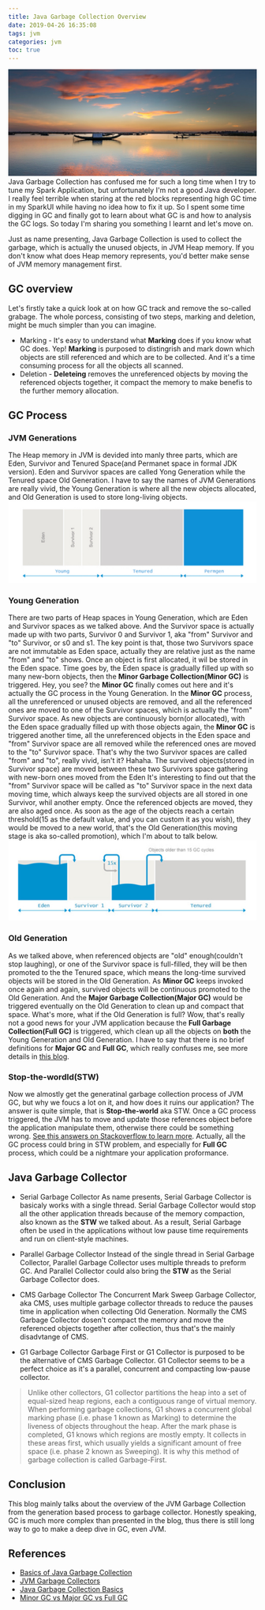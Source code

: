 ```yaml
---
title: Java Garbage Collection Overview
date: 2019-04-26 16:35:08
tags: jvm
categories: jvm
toc: true
---
```

![](https://github.com/JoeAsir/blog-image/raw/master/blog/background/beach-boats-clouds.jpg)
Java Garbage Collection has confused me for such a long time when I try to tune my Spark Application, but unfortunately I'm not a good Java developer. I really feel terrible when staring at the red blocks representing high GC time in my SparkUI while having no idea how to fix it up. So I spent some time digging in GC and finally got to learn about what GC is and how to analysis the GC logs. So today I'm sharing you something I learnt and let's move on.
<!--more-->
Just as name presenting, Java Garbage Collection is used to collect the garbage, which is actually the unused objects, in JVM Heap memory. If you don't know what does Heap memory represents, you'd better make sense of JVM memory management first.
## GC overview
Let's firstly take a quick look at on how GC track and remove the so-called grabage. The whole porcess, consisting of two steps, marking and deletion, might be much simpler than you can imagine.
* Marking - It's easy to understand what **Marking** does if you know what GC does. Yep! **Marking** is purposed to distingrish and mark down which objects are still referenced and which are to be collected. And it's a time consuming process for all the objects all scanned.
* Deletion - **Deleteing** removes the unreferenced objects by moving the referenced objects together, it compact the memory to make benefis to the further memory allocation.

## GC Process
### JVM Generations
The Heap memory in JVM is devided into manly three parts, which are Eden, Survivor and Tenured Space(and Permanet space in formal JDK version). Eden and Survivor spaces are called Yong Generation while the Tenured space Old Generation. I have to say the names of JVM Generations are really vivid, the Young Generation is where all the new objects allocated, and Old Generation is used to store long-living objects.
![](https://github.com/JoeAsir/blog-image/raw/master/blog/20/20-1.png)
### Young Generation
There are two parts of Heap spaces in Young Generation, which are Eden and Survivor spaces as we talked above. And the Survivor space is actually made up with two parts, Survivor 0 and Survivor 1, aka "from" Survivor and "to" Survivor, or s0 and s1. The key point is that, those two Survivors space are not immutable as Eden space, actually they are relative just as the name "from" and "to" shows. Once an object is first allocated, it wil be stored in the Eden space. Time goes by, the Eden space is gradually filled up with so many new-born objects, then the **Minor Garbage Collection(Minor GC)** is triggered. Hey, you see? the **Minor GC** finally comes out here and it's actually the GC process in the Young Generation. 
In the **Minor GC** process, all the unreferenced or unused objects are removed, and all the referenced ones are moved to one of the Survivor spaces, which is actually the "from" Survivor space. As new objects are continuously born(or allocated), with the Eden space gradually filled up with those objects again, the **Minor GC** is triggered another time, all the unreferenced objects in the Eden space and "from" Survivor space are all removed while the referenced ones are moved to the "to" Survivor space. That's why the two Survivor spaces are called "from" and "to", really vivid, isn't it? Hahaha. The survived objects(stored in Survivor space) are moved between these two Survivors space gathering with new-born ones moved from the Eden It's interesting to find out that the "from" Survivor space will be called as "to" Survivor space in the next data moving time, which always keep the survived objects are all stored in one Survivor, whil another empty.
Once the referenced objects are moved, they are also aged once. As soon as the age of the objects reach a certain threshold(15 as the default value, and you can custom it as you wish), they would be moved to a new world, that's the Old Generation(this moving stage is aka so-called promotion), which I'm about to talk below.
![](https://github.com/JoeAsir/blog-image/raw/master/blog/20/20-2.png)
### Old Generation
As we talked above, when referenced objects are "old" enough(couldn't stop laughing), or one of the Survivor space is full-filled, they will be then promoted to the the Tenured space, which means the long-time survived objects will be stored in the Old Generation. As **Minor GC** keeps invoked once again and again, survived objects will be continuous promoted to the Old Generation. And the **Major Garbage Collection(Major GC)** would be triggered eventually on the Old Generation to clean up and compact that space.
What's more, what if the Old Generation is full? Wow, that's really not a good news for your JVM application because the **Full Garbage Collection(Full GC)** is triggered, which clean up all the objects on **both** the Young Generation and Old Generation.
I have to say that there is no brief definitions for **Major GC** and **Full GC**, which really confuses me, see more details in [this blog](https://plumbr.io/blog/garbage-collection/minor-gc-vs-major-gc-vs-full-gc).
### Stop-the-wordld(STW)
Now we almostly get the generatinal garbage collection process of JVM GC, but why we foucs a lot on it, and how does it ruins our application? The answer is quite simple, that is **Stop-the-world** aka STW. Once a GC process triggered, the JVM has to move and update those references object before the application manipulate them, otherwise there could be something wrong. [See this answers on Stackoverflow to learn more](https://stackoverflow.com/questions/40182392/does-java-garbage-collect-always-has-to-stop-the-world). 
Actually, all the GC process could bring in STW problem, and especially for **Full GC** process, which could be a nightmare your application proformance. 

## Java Garbage Collector
* Serial Garbage Collector
As name presents, Serial Garbage Collector is basicaly works with a single thread. Serial Garbage Collector would stop all the other application threads because of the memory compaction, also known as the **STW** we talked about.  As a result, Serial Garbage often be used in the applications without low pause time requirements and run on client-style machines.

* Parallel Garbage Collector
Instead of the single thread in Serial Garbage Collector, Parallel Garbage Collector uses multiple threads to preform GC. And Parallel Collector could also bring the **STW** as the Serial Garbage Collector does. 

* CMS Garbage Collector
The Concurrent Mark Sweep Garbage Collector, aka CMS, uses multiple garbage collector threads to reduce the pauses time in application when collecting Old Generation. Normally the CMS Garbage Collector dosen't compact the memory and move the referenced objects together after collection, thus that's the mainly disadvtange of CMS.

* G1 Garbage Collector
Garbage First or G1 Collector is purposed to be the alternative of CMS Garbage Collector. G1 Collector seems to be a perfect choice as it's a parallel, concurrent and compacting low-pause collector.

> Unlike other collectors, G1 collector partitions the heap into a set of equal-sized heap regions, each a contiguous range of virtual memory. When performing garbage collections, G1 shows a concurrent global marking phase (i.e. phase 1 known as Marking) to determine the liveness of objects throughout the heap.
After the mark phase is completed, G1 knows which regions are mostly empty. It collects in these areas first, which usually yields a significant amount of free space (i.e. phase 2 known as Sweeping). It is why this method of garbage collection is called Garbage-First.

## Conclusion
This blog mainly talks about the overview of the JVM Garbage Collection from the generation based process to garbage collector. Honestly speaking, GC is much more complex than presented in the blog, thus there is still long way to go to make a deep dive in GC, even JVM. 

## References
* [Basics of Java Garbage Collection](https://codeahoy.com/2017/08/06/basics-of-java-garbage-collection/)
* [JVM Garbage Collectors](https://www.baeldung.com/jvm-garbage-collectors)
* [Java Garbage Collection Basics](https://www.oracle.com/webfolder/technetwork/tutorials/obe/java/gc01/index.html)
* [Minor GC vs Major GC vs Full GC](https://plumbr.io/blog/garbage-collection/minor-gc-vs-major-gc-vs-full-gc)
